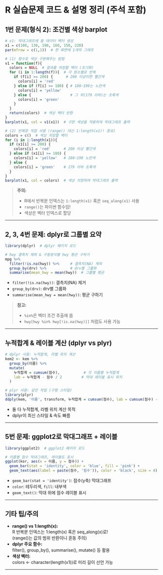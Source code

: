 
# R 실습문제 코드 & 설명 정리 (주석 포함)

## 1번 문제(형식 2): 조건별 색상 barplot

```r
# x1: 막대그래프에 쓸 데이터 벡터 생성
x1 = c(100, 130, 190, 160, 150, 220)
par(mfrow = c(1,1))  # 한 화면에 1개의 그래프

# (1) 함수로 색상 구분해주는 방법
v1 = function(f){
  colors = NULL  # 결과를 저장할 벡터 (초기화)
  for (i in 1:length(f)){  # 각 원소별로 반복
    if (f[i] >= 200) {      # 200 이상이면 빨간색
      colors[i] = 'red'
    } else if (f[i] >= 180) { # 180~199는 노란색
      colors[i] = 'yellow'
    } else {                  # 그 외(179 이하)는 초록색
      colors[i] = 'green'
    }
  }
  return(colors)  # 색상 벡터 반환
}
barplot(x1, col = v1(x1))  # 구한 색상을 적용하여 막대그래프 출력

# (2) 반복문 직접 사용 (range() 대신 1:length(x1)! 중요)
colors = c()  # 색상 저장할 벡터
for (i in 1:length(x1)){
  if (x1[i] >= 200) {
    colors[i] = 'red'      # 200 이상 빨간색
  } else if (x1[i] >= 180) {
    colors[i] = 'yellow'   # 180~199 노란색
  } else {
    colors[i] = 'green'    # 179 이하 초록색
  }
}
barplot(x1, col = colors)  # 색상 지정하여 막대그래프 출력
```

> **주의:**  
> - R에서 반복문 인덱스는 `1:length(x1)` 혹은 `seq_along(x1)` 사용  
> - `range()`는 파이썬 함수임!  
> - 색상은 벡터 인덱스로 할당

---

## 2, 3, 4번 문제: dplyr로 그룹별 요약

```r
library(dplyr)  # dplyr 패키지 로드

# hwy 결측치 제외 & 구동방식별 hwy 평균 구하기
mpg %>%
  filter(!is.na(hwy)) %>%     # 결측치(NA) 제외
  group_by(drv) %>%           # drv별 그룹화
  summarise(mean_hwy = mean(hwy))  # 그룹별 평균
```
- `filter(!is.na(hwy))`: 결측치(NA) 제거  
- `group_by(drv)`: drv별 그룹화  
- `summarise(mean_hwy = mean(hwy))`: 평균 구하기

> **참고:**  
> - `%in%`은 벡터 조건 추출에 씀  
> - `hwy[hwy %in% hwy[!is.na(hwy)]]` 처럼도 사용 가능

---

## 누적합계 & 레이블 계산 (dplyr vs plyr)

```r
# dplyr 사용: 누적합계, 라벨 위치 계산
kem2 <- kem %>%
  group_by(이름) %>%
  mutate(
    누적합계 = cumsum(점수),           # 각 이름별 누적합계
    lab = 누적합계 - 점수 / 2         # 막대 레이블 표시 위치
  )

# plyr 사용: 같은 작업 (구형 스타일)
library(plyr)
ddply(kem, '이름', transform, 누적합계 = cumsum(점수), lab = cumsum(점수) - 점수/2)
```
- 둘 다 누적합계, 라벨 위치 계산 목적  
- dplyr이 최신 스타일 & 속도 빠름

---

## 5번 문제: ggplot2로 막대그래프 + 레이블

```r
library(ggplot2)  # ggplot2 패키지 로드

# 이름별 점수 막대그래프, 레이블도 표시
ggplot(kor, aes(x = 이름, y = 점수)) +
  geom_bar(stat = 'identity', color = 'blue', fill = 'pink') +          # 막대그래프(파란테두리, 핑크색)
  geom_text(aes(label = paste(점수, '점수')), color = 'black', size = 4) # 막대 위에 '점수' 레이블 표시
```
- `geom_bar(stat = 'identity')`: 점수(y축) 막대그래프  
- `color`: 테두리색, `fill`: 내부색  
- `geom_text()`: 막대 위에 점수 레이블 표시

---

## 기타 팁/주의

- **range() vs 1:length(x):**  
  R 반복문 인덱스는 1:length(x) 혹은 seq_along(x)로!  
  (range()는 값의 범위 반환이니 혼동 주의)
- **dplyr 주요 함수:**  
  filter(), group_by(), summarise(), mutate() 등 활용  
- **색상 벡터:**  
  colors <- character(length(x1))로 미리 길이 선언 가능

---
